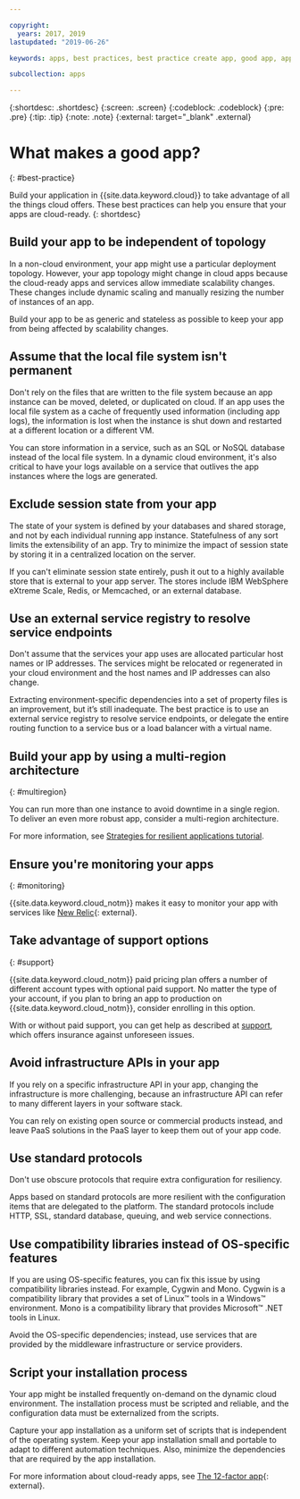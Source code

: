 ```yaml
---

copyright:
  years: 2017, 2019
lastupdated: "2019-06-26"

keywords: apps, best practices, best practice create app, good app, app general, common practice, cloud app help

subcollection: apps

---
```


{:shortdesc: .shortdesc}
{:screen: .screen}
{:codeblock: .codeblock}
{:pre: .pre}
{:tip: .tip}
{:note: .note}
{:external: target="_blank" .external}

# What makes a good app?
{: #best-practice}

Build your application in {{site.data.keyword.cloud}} to take advantage of all the things cloud offers. These best practices can help you ensure that your apps are cloud-ready.
{: shortdesc}

## Build your app to be independent of topology

In a non-cloud environment, your app might use a particular deployment topology. However, your app topology might change in cloud apps because the cloud-ready apps and services allow immediate scalability changes. These changes include dynamic scaling and manually resizing the number of instances of an app.

Build your app to be as generic and stateless as possible to keep your app from being affected by scalability changes.

## Assume that the local file system isn't permanent

Don't rely on the files that are written to the file system because an app instance can be moved, deleted, or duplicated on cloud. If an app uses the local file system as a cache of frequently used information (including app logs), the information is lost when the instance is shut down and restarted at a different location or a different VM.

You can store information in a service, such as an SQL or NoSQL database instead of the local file system. In a dynamic cloud environment, it's also critical to have your logs available on a service that outlives the app instances where the logs are generated.

## Exclude session state from your app

The state of your system is defined by your databases and shared storage, and not by each individual running app instance. Statefulness of any sort limits the extensibility of an app. Try to minimize the impact of session state by storing it in a centralized location on the server.

If you can't eliminate session state entirely, push it out to a highly available store that is external to your app server. The stores include IBM WebSphere eXtreme Scale, Redis, or Memcached, or an external database.

## Use an external service registry to resolve service endpoints

Don't assume that the services your app uses are allocated particular host names or IP addresses. The services might be relocated or regenerated in your cloud environment and the host names and IP addresses can also change.

Extracting environment-specific dependencies into a set of property files is an improvement, but it’s still inadequate. The best practice is to use an external service registry to resolve service endpoints, or delegate the entire routing function to a service bus or a load balancer with a virtual name.

## Build your app by using a multi-region architecture
{: #multiregion}

You can run more than one instance to avoid downtime in a single region. To deliver an even more robust app, consider a multi-region architecture.

For more information, see [Strategies for resilient applications tutorial](/docs/solution-tutorials?topic=solution-tutorials-strategies-for-resilient-applications).

## Ensure you're monitoring your apps
{: #monitoring}

{{site.data.keyword.cloud_notm}} makes it easy to monitor your app with services like [New Relic](https://newrelic.com/){: external}.

## Take advantage of support options
{: #support}

{{site.data.keyword.cloud_notm}} paid pricing plan offers a number of different account types with optional paid support. No matter the type of your account, if you plan to bring an app to production on {{site.data.keyword.cloud_notm}}, consider enrolling in this option.

With or without paid support, you can get help as described at [support](/docs/get-support?topic=get-support-using-avatar), which offers insurance against unforeseen issues.

## Avoid infrastructure APIs in your app

If you rely on a specific infrastructure API in your app, changing the infrastructure is more challenging, because an infrastructure API can refer to many different layers in your software stack.

You can rely on existing open source or commercial products instead, and leave PaaS solutions in the PaaS layer to keep them out of your app code.

## Use standard protocols

Don't use obscure protocols that require extra configuration for resiliency.

Apps based on standard protocols are more resilient with the configuration items that are delegated to the platform. The standard protocols include HTTP, SSL, standard database, queuing, and web service connections.

## Use compatibility libraries instead of OS-specific features

If you are using OS-specific features, you can fix this issue by using compatibility libraries instead. For example, Cygwin and Mono. Cygwin is a compatibility library that provides a set of Linux&trade; tools in a Windows&trade; environment. Mono is a compatibility library that provides Microsoft&trade; .NET tools in Linux.

Avoid the OS-specific dependencies; instead, use services that are provided by the middleware infrastructure or service providers.

## Script your installation process

Your app might be installed frequently on-demand on the dynamic cloud environment. The installation process must be scripted and reliable, and the configuration data must be externalized from the scripts.

Capture your app installation as a uniform set of scripts that is independent of the operating system. Keep your app installation small and portable to adapt to different automation techniques. Also, minimize the dependencies that are required by the app installation.

For more information about cloud-ready apps, see [The 12-factor app](https://12factor.net/){: external}.


